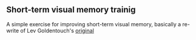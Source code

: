 ## Short-term visual memory trainig

A simple exercise for improving short-term visual memory, basically a re-write of Lev Goldentouch's [original](http://www.keytostudy.com/short-term-visual-memory-training/)
